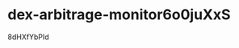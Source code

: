 # dex-arbitrage-monitor6o0juXxS































































8dHXfYbPId
